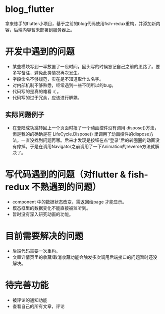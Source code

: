 # blog_flutter

拿来练手的flutter小项目，基于之前的blog代码使用fish-redux重构，并添加新内容，后端内容暂未部署到服务器上。



# 开发中遇到的问题
+ 某些模块写到一半放置了一段时间，回头写的时候忘记自己之前的思路了。要多写备注，避免此类情况再次发生。
+ 字段命名不够规范，实在是不知道取什么名字。
+ 对内部机制不够熟悉，经常遇到一些不明所以的bug。
+ 代码写的是真的难看 :( 。
+ 代码写的过于冗余，应该进行解耦。
## 实际问题例子
+ 在登陆成功跳转回上一个页面时报了一个动画控件没有调用 dispose()方法，但是我的的确确是在 LifeCycle.Dispose() 里调用了动画控件的dispose方法。一直没找到问题再哪。后来才发现是按钮在点“登录”后的转圈圈的动画没有停掉。于是在调用Navigator之前调用了一下Animation的reverse方法就解决了。



# 写代码遇到的问题（对flutter & fish-redux 不熟遇到的问题）
+ component 中的数据状态改变，需返回给page 才能显示。 
+ 模态框里的数据变化不能直接被监听到。
+ 暂时没有深入研究动画的功能。

# 目前需要解决的问题
+ 后端代码需要一次重构。
+ 文章详情页里的收藏/取消收藏功能会触发多次调用后端接口的问题暂时还没解决。

# 待完善功能
+ 被评论的通知功能
+ 查看自己的所有文章，评论
<!-- + 关注某人 -->